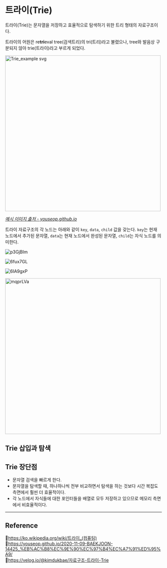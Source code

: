 # 트라이(Trie)

트라이(Trie)는 문자열을 저장하고 효율적으로 탐색하기 위한 트리 형태의 자료구조이다.

트라이의 어원은 re<b>tri</b>eval tree(검색트리)의 tri(트리)라고 불렸으나, tree와 발음상 구분되지 않아 trie(트라이)라고 부르게 되었다.

<img src="https://user-images.githubusercontent.com/66757141/209826134-e6663efd-01f1-4a18-a472-212120fdca0c.png" alt="Trie_example svg" width="500px" />

[_예시 이미지 출처 - youseop.github.io_](https://youseop.github.io/2020-11-09-BAEKJOON-14425_%EB%AC%B8%EC%9E%90%EC%97%B4%EC%A7%91%ED%95%A9/)

트라이 자료구조의 각 노드는 아래와 같이 `key`, `data`, `child` 값을 갖는다. `key`는 현재 노드에서 추가된 문자열, `data`는 현재 노드에서 완성된 문자열, `child`는 자식 노드를 의미한다.

![p3GjBIm](https://user-images.githubusercontent.com/66757141/209830220-44c2ee5a-1070-4885-92a9-401fd07a4cde.jpg)

![6fux7GL](https://user-images.githubusercontent.com/66757141/209830236-6a70ba2b-de64-4e3a-9fd7-34dafe808482.jpg)

![6IA9gxP](https://user-images.githubusercontent.com/66757141/209830242-95512a9f-c0f4-4172-aec0-39fdb2126725.jpg)

<img src="https://user-images.githubusercontent.com/66757141/209830251-8ca01cc2-8fa5-4f1b-8062-af22fb2077b6.jpg" alt="mqprLVa" width="500px" />

## Trie 삽입과 탐색

## Trie 장단점

- 문자열 검색을 빠르게 한다.
- 문자열을 탐색할 때, 하나하나씩 전부 비교하면서 탐색을 하는 것보다 시간 복잡도 측면에서 훨씬 더 효율적이다.
- 각 노드에서 자식들에 대한 포인터들을 배열로 모두 저장하고 있으므로 메모리 측면에서 비효율적이다.

---

## Reference

📄https://ko.wikipedia.org/wiki/트라이_(컴퓨팅)  
📄https://youseop.github.io/2020-11-09-BAEKJOON-14425_%EB%AC%B8%EC%9E%90%EC%97%B4%EC%A7%91%ED%95%A9/  
📄https://velog.io/@kimdukbae/자료구조-트라이-Trie
